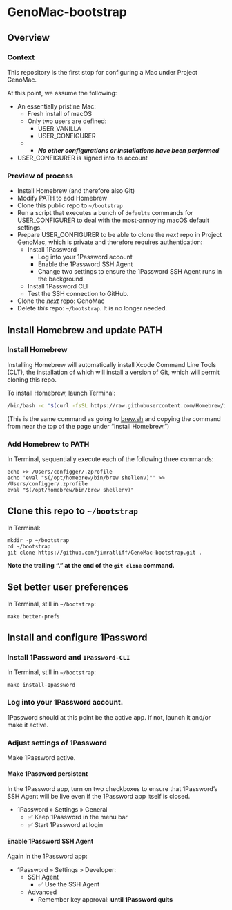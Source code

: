 # GenoMac-bootstrap

## Overview
### Context
This repository is the first stop for configuring a Mac under Project GenoMac.

At this point, we assume the following:
- An essentially pristine Mac:
  - Fresh install of macOS
  - Only two users are defined:
    - USER_VANILLA
    - USER_CONFIGURER
  - - ***No other configurations or installations have been performed***
- USER_CONFIGURER is signed into its account

### Preview of process
- Install Homebrew (and therefore also Git)
- Modify PATH to add Homebrew
- Clone this public repo to `~/bootstrap`
- Run a script that executes a bunch of `defaults` commands for USER_CONFIGURER to deal with the most-annoying macOS default settings.
- Prepare USER_CONFIGURER to be able to clone the *next* repo in Project GenoMac, which is private and therefore requires authentication:
  - Install 1Password
    - Log into your 1Password account
    - Enable the 1Password SSH Agent
    - Change two settings to ensure the 1Password SSH Agent runs in the background.
  - Install 1Password CLI
  - Test the SSH connection to GitHub.
- Clone the *next* repo: GenoMac
- Delete *this* repo: `~/bootstrap`. It is no longer needed.

## Install Homebrew and update PATH
### Install Homebrew
Installing Homebrew will automatically install Xcode Command Line Tools (CLT), the 
installation of which will install a version of Git, which will permit cloning this repo.

To install Homebrew, launch Terminal:
```bash
/bin/bash -c "$(curl -fsSL https://raw.githubusercontent.com/Homebrew/install/HEAD/install.sh)"
```
(This is the same command as going to [brew.sh](https://brew.sh/) and copying the command from near the top of the page under “Install Homebrew.”)
### Add Homebrew to PATH
In Terminal, sequentially execute each of the following three commands:
```shell
echo >> /Users/configger/.zprofile
echo 'eval "$(/opt/homebrew/bin/brew shellenv)"' >> /Users/configger/.zprofile
eval "$(/opt/homebrew/bin/brew shellenv)"
```
## Clone this repo to `~/bootstrap`
In Terminal:
```shell
mkdir -p ~/bootstrap
cd ~/bootstrap
git clone https://github.com/jimratliff/GenoMac-bootstrap.git .
```
**Note the trailing “.” at the end of the `git clone` command.**

## Set better user preferences
In Terminal, still in `~/bootstrap`:
```shell
make better-prefs
```

## Install and configure 1Password
### Install 1Password and `1Password-CLI`
In Terminal, still in `~/bootstrap`:
```shell
make install-1password
```

### Log into your 1Password account.
1Password should at this point be the active app. If not, launch it and/or make it active.

### Adjust settings of 1Password
Make 1Password active.

#### Make 1Password persistent
In the 1Password app, turn on two checkboxes to ensure that 1Password’s SSH Agent will be live even if the 1Password app itself is closed.
- 1Password » Settings » General
  - ✅ Keep 1Password in the menu bar
  - ✅ Start 1Password at login
 
#### Enable 1Password SSH Agent
Again in the 1Password app:
- 1Password » Settings » Developer:
  - SSH Agent
    - ✅ Use the SSH Agent
  - Advanced
    - Remember key approval: **until 1Password quits**


